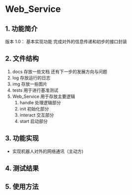 # Web_Service

## 1. 功能简介

版本 1.0： 基本实现功能 完成对外的信息传递和初步的接口封装

## 2. 文件结构

1. docs 存放一些文档 还有下一步的发展方向与问题
2. log 存放运行的日志
3. img 存放一些图片
4. tests 用于进行基准测试
5. Web_Service 用于存放主要逻辑
   1. handle 处理逻辑部分
   2. init 初始化部分
   3. interact 交互部分
   4. start 启动部分

## 3. 功能实现

- 实现机器人对外的网络通讯（主动方)

## 4. 测试结果

## 5. 使用方法
